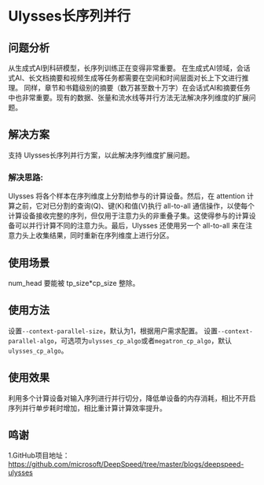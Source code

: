 # Ulysses长序列并行

## 问题分析

从生成式AI到科研模型，长序列训练正在变得非常重要。 在生成式AI领域，会话式AI、长文档摘要和视频生成等任务都需要在空间和时间层面对长上下文进行推理。 同样，章节和书籍级别的摘要（数万甚至数十万字）在会话式AI和摘要任务中也非常重要。现有的数据、张量和流水线等并行方法无法解决序列维度的扩展问题。

## 解决方案

支持 Ulysses长序列并行方案，以此解决序列维度扩展问题。

### 解决思路:

Ulysses 将各个样本在序列维度上分割给参与的计算设备。然后，在 attention 计算之前，它对已分割的查询(Q)、键(K)和值(V)执行 all-to-all 通信操作，以使每个计算设备接收完整的序列，但仅用于注意力头的非重叠子集。这使得参与的计算设备可以并行计算不同的注意力头。最后，Ulysses 还使用另一个 all-to-all 来在注意力头上收集结果，同时重新在序列维度上进行分区。

## 使用场景

num_head 要能被 tp_size*cp_size 整除。

## 使用方法

设置`--context-parallel-size`，默认为1，根据用户需求配置。
设置`--context-parallel-algo`，可选项为`ulysses_cp_algo`或者`megatron_cp_algo`，默认`ulysses_cp_algo`。

## 使用效果

利用多个计算设备对输入序列进行并行切分，降低单设备的内存消耗，相比不开启序列并行单步耗时增加，相比重计算计算效率提升。

## 鸣谢

1.GitHub项目地址：
https://github.com/microsoft/DeepSpeed/tree/master/blogs/deepspeed-ulysses
